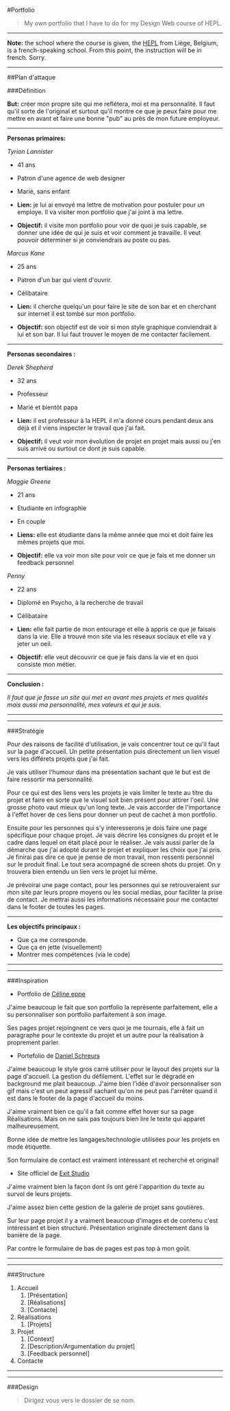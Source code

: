 #Portfolio

> My own portfolio that I have to do for my Design Web course of HEPL.

---

**Note:** the school where the course is given, the [HEPL](http://www.provincedeliege.be/hauteecole) from Liège, Belgium, is a french-speaking school. From this point, the instruction will be in french. Sorry.

---

##Plan d'attaque

###Définition

**But:** créer mon propre site qui me reflétera, moi et ma personnalité. Il faut qu'il sorte de l'original et surtout qu'il montre ce que je peux faire pour me mettre en avant et faire une bonne "pub" au près de mon future employeur.

***

**Personas primaires:**

*Tyrion Lannister*

- 41 ans
- Patron d'une agence de web designer
- Marié, sans enfant

- **Lien:** je lui ai envoyé ma lettre de motivation pour postuler pour un employe. Il va visiter mon portfolio que j'ai joint à ma lettre.

- **Objectif:** il visite mon portfolio pour voir de quoi je suis capable, se donner une idée de qui je suis et voir comment je travaille. Il veut pouvoir déterminer si je conviendrais au poste ou pas.

*Marcus Kane*

- 25 ans
- Patron d'un bar qui vient d'ouvrir.
- Célibataire

- **Lien:** il cherche quelqu'un pour faire le site de son bar et en cherchant sur internet il est tombé sur mon portfolio.

- **Objectif:** son objectif est de voir si mon style graphique conviendrait à lui et son bar. Il lui faut trouver le moyen de me contacter facilement.

***

**Personas secondaires :**

*Derek Shepherd*

- 32 ans
- Professeur
- Marié et bientôt papa

- **Lien:** il est professeur à la HEPL il m'a donné cours pendant deux ans déjà et il viens inspecter le travail que j'ai fait.

- **Objectif:** il veut voir mon évolution de projet en projet mais aussi ou j'en suis arrivé ou surtout ce dont je suis capable.


***

**Personas tertiaires :**

*Maggie Greene*

- 21 ans
- Etudiante en infographie
- En couple

- **Liens:** elle est étudiante dans la même année que moi et doit faire les mêmes projets que moi.

- **Objectif:** elle va voir mon site pour voir ce que je fais et me donner un feedback personnel

*Penny*

- 22 ans
- Diplomé en Psycho, à la recherche de travail
- Célibataire

- **Lien:** elle fait partie de mon entourage et elle à appris ce que je faisais dans la vie. Elle a trouvé mon site via les réseaux sociaux et elle va y jeter un oeil.

- **Objectif:** elle veut découvrir ce que je fais dans la vie et en quoi consiste mon métier.

***

**Conclusion :**

*Il faut que je fasse un site qui met en avant mes projets et mes qualités mais aussi ma personnalité, mes valeurs et qui je suis.*

***
***

###Stratégie

Pour des raisons de facilité d'utilisation, je vais concentrer tout ce qu'il faut sur la page d'accueil. Un petite présentation puis directement un lien visuel vers les différets projets que j'ai fait.

Je vais utiliser l'humour dans ma présentation sachant que le but est de faire ressortir ma personnalité.

Pour ce qui est des liens vers les projets je vais limiter le texte au titre du projet et faire en sorte que le visuel soit bien présent pour attirer l'oeil. Une grosse photo vaut mieux qu'un long texte. Je vais accorder de l'importance à l'effet hover de ces liens pour donner un peut de cachet à mon portfolio.

Ensuite pour les personnes qui s'y interesserons je dois faire une page spécifique pour chaque projet. Je vais décrire les consignes du projet et le cadre dans lequel on était placé pour le réaliser. Je vais aussi parler de la démarche que j'ai adopté durant le projet et expliquer les choix que j'ai pris. Je finirai pas dire ce que je pense de mon travail, mon ressenti personnel sur le produit final. Le tout sera acompagné de screen shots du projet. On y trouvera bien entendu un lien vers le projet lui même.

Je prévoirai une page contact, pour les personnes qui se retrouveraient sur mon site par leurs propre moyens ou les social medias, pour faciliter la prise de contact. Je mettrai aussi les informations nécessaire pour me contacter dans le footer de toutes les pages.

***

**Les objectifs principaux :**

- Que ça me corresponde.
- Que ça en jette (visuellement)
- Montrer mes compétences (via le code)

***
***

###Inspiration

-	Portfolio de [Céline eppe](http://celine.eppe.be/)

J'aime beaucoup le fait que son portfolio la représente parfaitement, elle a su personnaliser son portfolio parfaitement à son image.

Ses pages projet rejoingnent ce vers quoi je me tournais, elle à fait un paragraphe pour le contexte du projet et un autre pour la réalisation à proprement parler.

-	Portefolio de [Daniel Schreurs](http://danielschreurs.com/)

J'aime beaucoup le style gros carré utiliser pour le layout des projets sur la page d'accueil. La gestion du défilement. L'effet sur le dégradé en background me plait beaucoup. J'aime bien l'idée d'avoir personnaliser son gif mais c'est un peut agressif sachant qu'on ne peut pas l'arrêter quand il est dans le footer de la page d'accueil du moins.

J'aime vraiment bien ce qu'il a fait comme effet hover sur sa page Réalisations. Mais on ne sais pas toujours bien lire le texte qui apparet malheureusement.

Bonne idée de mettre les langages/technologie utilisées pour les projets en mode étiquette.

Son formulaire de contact est vraiment intéressant et recherché et original!

-	Site officiel de [Exit Studio](http://exitstudio.be/)

J'aime vraiment bien la façon dont ils ont géré l'apparition du texte au survol de leurs projets.

J'aime assez bien cette gestion de la galerie de projet sans goutières.

Sur leur page projet il y a vraiment beaucoup d'images et de contenu c'est intéressant et bien structuré. Présentation originale directement dans la banière de la page.

Par contre le formulaire de bas de pages est pas top à mon goût.

***
***

###Structure

1. Accueil
	1. [Présentation]
	2. [Réalisations]
	3. [Contacte]
2. Réalisations
	1. [Projets]
3. Projet
	1. [Context]
	2. [Description/Argumentation du projet]
	3. [Feedback personnel]
4. Contacte

***
***

###Design

> Dirigez vous vers le dossier de se nom.

